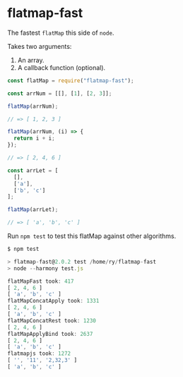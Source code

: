 # flatmap-fast

The fastest `flatMap` this side of `node`.

Takes two arguments:

  1. An array.
  2. A callback function (optional).

```javascript
const flatMap = require("flatmap-fast");

const arrNum = [[], [1], [2, 3]];

flatMap(arrNum);

// => [ 1, 2, 3 ]

flatMap(arrNum, (i) => {
  return i + i;
});

// => [ 2, 4, 6 ]

const arrLet = [
  [],
  ['a'],
  ['b', 'c']
];

flatMap(arrLet);

// => [ 'a', 'b', 'c' ]
```

Run `npm test` to test this flatMap against other algorithms.

```javascript
$ npm test

> flatmap-fast@2.0.2 test /home/ry/flatmap-fast
> node --harmony test.js

flatMapFast took: 417
[ 2, 4, 6 ]
[ 'a', 'b', 'c' ]
flatMapConcatApply took: 1331
[ 2, 4, 6 ]
[ 'a', 'b', 'c' ]
flatMapConcatRest took: 1230
[ 2, 4, 6 ]
flatMapApplyBind took: 2637
[ 2, 4, 6 ]
[ 'a', 'b', 'c' ]
flatmapjs took: 1272
[ '', '11', '2,32,3' ]
[ 'a', 'b', 'c' ]
```